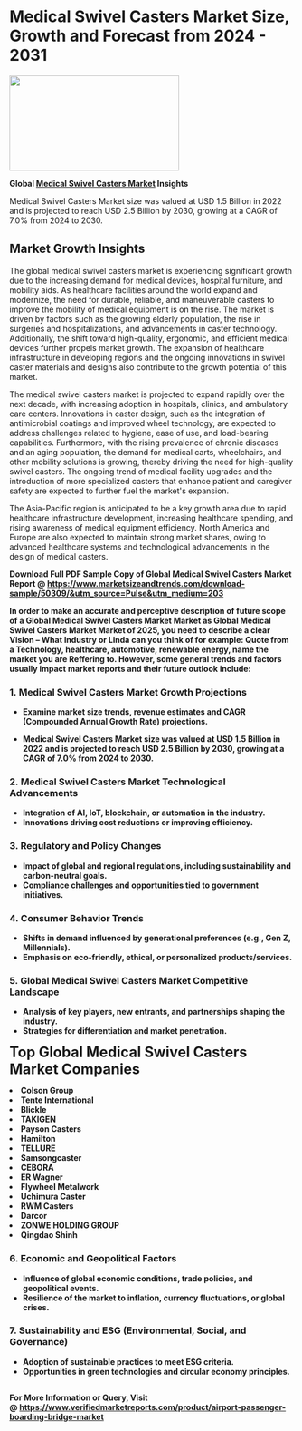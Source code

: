 <H1>Medical Swivel Casters Market Size, Growth and Forecast from 2024 - 2031</H1><img class="aligncenter size-medium wp-image-584254" src="https://thirdeyenews.in/wp-content/uploads/2024/09/Global-Market-Research-300x168.jpeg" alt="" width="300" height="168" /><p><strong>Global&nbsp;<a href="https://www.marketsizeandtrends.com/download-sample/50309/&amp;utm_source=Pulse&amp;utm_medium=203">Medical Swivel Casters Market</a> Insights</strong></p><p>Medical Swivel Casters Market size was valued at USD 1.5 Billion in 2022 and is projected to reach USD 2.5 Billion by 2030, growing at a CAGR of 7.0% from 2024 to 2030.</p><p><h2>Market Growth Insights</h2> <p>The global medical swivel casters market is experiencing significant growth due to the increasing demand for medical devices, hospital furniture, and mobility aids. As healthcare facilities around the world expand and modernize, the need for durable, reliable, and maneuverable casters to improve the mobility of medical equipment is on the rise. The market is driven by factors such as the growing elderly population, the rise in surgeries and hospitalizations, and advancements in caster technology. Additionally, the shift toward high-quality, ergonomic, and efficient medical devices further propels market growth. The expansion of healthcare infrastructure in developing regions and the ongoing innovations in swivel caster materials and designs also contribute to the growth potential of this market.</p> <p><strong></strong></p> <p>The medical swivel casters market is projected to expand rapidly over the next decade, with increasing adoption in hospitals, clinics, and ambulatory care centers. Innovations in caster design, such as the integration of antimicrobial coatings and improved wheel technology, are expected to address challenges related to hygiene, ease of use, and load-bearing capabilities. Furthermore, with the rising prevalence of chronic diseases and an aging population, the demand for medical carts, wheelchairs, and other mobility solutions is growing, thereby driving the need for high-quality swivel casters. The ongoing trend of medical facility upgrades and the introduction of more specialized casters that enhance patient and caregiver safety are expected to further fuel the market's expansion. <p>The Asia-Pacific region is anticipated to be a key growth area due to rapid healthcare infrastructure development, increasing healthcare spending, and rising awareness of medical equipment efficiency. North America and Europe are also expected to maintain strong market shares, owing to advanced healthcare systems and technological advancements in the design of medical casters.</p> <p><strong></p><p><span class=""><strong>Download Full PDF Sample Copy of Global Medical Swivel Casters Market Report</strong> @ <a href="https://www.marketsizeandtrends.com/download-sample/50309/&amp;utm_source=Pulse&amp;utm_medium=203" target="_blank">https://www.marketsizeandtrends.com/download-sample/50309/&amp;utm_source=Pulse&amp;utm_medium=203</a></span></p><p>In order to make an accurate and perceptive description of future scope of a Global&nbsp;Medical Swivel Casters Market Market as Global&nbsp;Medical Swivel Casters Market Market of 2025, you need to describe a clear Vision &ndash; What Industry or Linda can you think of for example: Quote from a Technology, healthcare, automotive, renewable energy, name the market you are Reffering to. However, some general trends and factors usually impact market reports and their future outlook include:</p><h3>1.&nbsp;<strong>Medical Swivel Casters Market Growth Projections</strong></h3><ul><li>Examine market size trends, revenue estimates and CAGR (Compounded Annual Growth Rate) projections.</li><li><p>Medical Swivel Casters Market size was valued at USD 1.5 Billion in 2022 and is projected to reach USD 2.5 Billion by 2030, growing at a CAGR of 7.0% from 2024 to 2030.</p></li></ul><h3>2.&nbsp;<strong>Medical Swivel Casters Market Technological Advancements</strong></h3><ul><li>Integration of AI, IoT, blockchain, or automation in the industry.</li><li>Innovations driving cost reductions or improving efficiency.</li></ul><h3>3.&nbsp;<strong>Regulatory and Policy Changes</strong></h3><ul><li>Impact of global and regional regulations, including sustainability and carbon-neutral goals.</li><li>Compliance challenges and opportunities tied to government initiatives.</li></ul><h3>4.&nbsp;<strong>Consumer Behavior Trends</strong></h3><ul><li>Shifts in demand influenced by generational preferences (e.g., Gen Z, Millennials).</li><li>Emphasis on eco-friendly, ethical, or personalized products/services.</li></ul><h3>5.&nbsp;<strong>Global Medical Swivel Casters Market Competitive Landscape</strong></h3><ul><li>Analysis of key players, new entrants, and partnerships shaping the industry.</li><li>Strategies for differentiation and market penetration.</li></ul><p data-pm-slice="1 1 []"><span style="color: inherit; font-family: inherit; font-size: 25px;">Top Global Medical Swivel Casters Market Companies</span></p><div class="" data-test-id=""><p><li>Colson Group</li><li> Tente International</li><li> Blickle</li><li> TAKIGEN</li><li> Payson Casters</li><li> Hamilton</li><li> TELLURE</li><li> Samsongcaster</li><li> CEBORA</li><li> ER Wagner</li><li> Flywheel Metalwork</li><li> Uchimura Caster</li><li> RWM Casters</li><li> Darcor</li><li> ZONWE HOLDING GROUP</li><li> Qingdao Shinh</li></p></div><h3>6.&nbsp;<strong>Economic and Geopolitical Factors</strong></h3><ul><li>Influence of global economic conditions, trade policies, and geopolitical events.</li><li>Resilience of the market to inflation, currency fluctuations, or global crises.</li></ul><h3>7.&nbsp;<strong>Sustainability and ESG (Environmental, Social, and Governance)</strong></h3><ul><li>Adoption of sustainable practices to meet ESG criteria.</li><li>Opportunities in green technologies and circular economy principles.</li></ul><h2><strong style="font-size: 14px;">For More Information or Query, Visit @&nbsp;</strong><a style="background-color: #ffffff; font-size: 14px;" href="https://www.marketsizeandtrends.com/report/medical-swivel-casters-market/" target="_blank">https://www.verifiedmarketreports.com/product/airport-passenger-boarding-bridge-market</a></h2>
